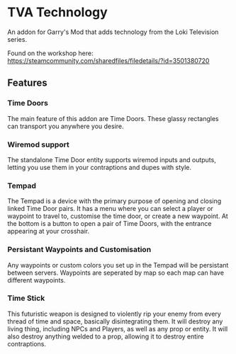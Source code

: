 # TVA Technology
An addon for Garry's Mod that adds technology from the Loki Television series.

Found on the workshop here: https://steamcommunity.com/sharedfiles/filedetails/?id=3501380720

## Features

### Time Doors
The main feature of this addon are Time Doors. These glassy rectangles can transport you anywhere you desire.

### Wiremod support
The standalone Time Door entity supports wiremod inputs and outputs, letting you use them in your contraptions and dupes with style.

### Tempad
The Tempad is a device with the primary purpose of opening and closing linked Time Door pairs.
It has a menu where you can select a player or waypoint to travel to, customise the time door, or create a new waypoint.
At the bottom is a button to open a pair of Time Doors, with the entrance appearing at your crosshair.

### Persistant Waypoints and Customisation
Any waypoints or custom colors you set up in the Tempad will be persistant between servers.
Waypoints are seperated by map so each map can have different waypoints.

### Time Stick
This futuristic weapon is designed to violently rip your enemy from every thread of time and space, basically disintegrating them.
It will destroy any living thing, including NPCs and Players, as well as any prop or entity.
It will also destroy anything welded to a prop, allowing it to destroy entire contraptions.



